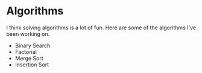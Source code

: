 # Algorithms

I think solving algorithms is a lot of fun. Here are some of the algorithms I've been working on.

* Binary Search
* Factorial
* Merge Sort
* Insertion Sort
